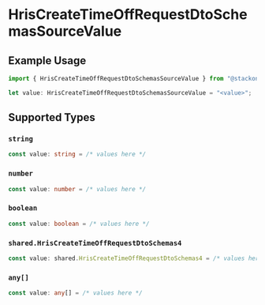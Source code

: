 # HrisCreateTimeOffRequestDtoSchemasSourceValue

## Example Usage

```typescript
import { HrisCreateTimeOffRequestDtoSchemasSourceValue } from "@stackone/stackone-client-ts/sdk/models/shared";

let value: HrisCreateTimeOffRequestDtoSchemasSourceValue = "<value>";
```

## Supported Types

### `string`

```typescript
const value: string = /* values here */
```

### `number`

```typescript
const value: number = /* values here */
```

### `boolean`

```typescript
const value: boolean = /* values here */
```

### `shared.HrisCreateTimeOffRequestDtoSchemas4`

```typescript
const value: shared.HrisCreateTimeOffRequestDtoSchemas4 = /* values here */
```

### `any[]`

```typescript
const value: any[] = /* values here */
```


